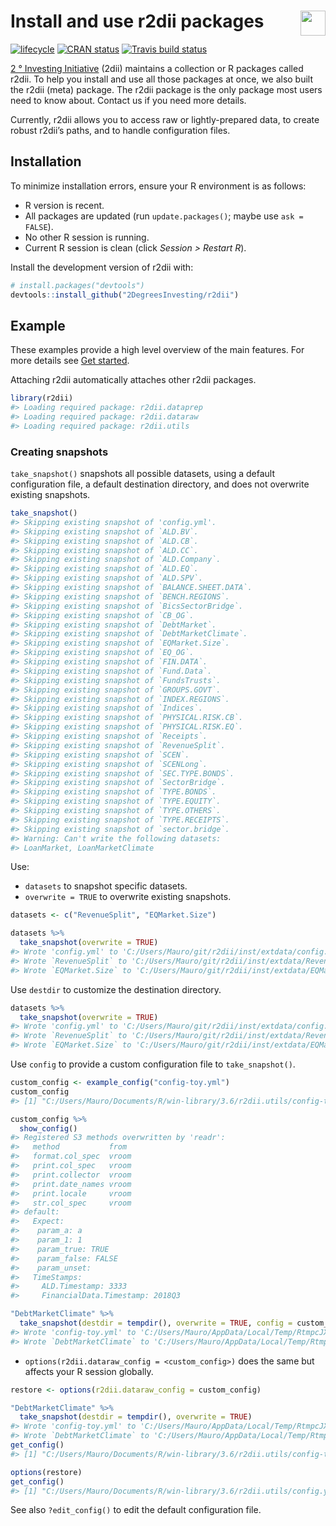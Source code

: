 
<!-- README.md is generated from README.Rmd. Please edit that file -->

# <img src="https://i.imgur.com/3jITMq8.png" align="right" height=40 /> Install and use r2dii packages

<!-- badges: start -->

[![lifecycle](https://img.shields.io/badge/lifecycle-experimental-orange.svg)](https://www.tidyverse.org/lifecycle/#experimental)
[![CRAN
status](https://www.r-pkg.org/badges/version/r2dii)](https://CRAN.R-project.org/package=r2dii)
[![Travis build
status](https://travis-ci.org/2DegreesInvesting/r2dii.svg?branch=master)](https://travis-ci.org/2DegreesInvesting/r2dii)
<!-- badges: end -->

[2 ° Investing Initiative](https://2degrees-investing.org/) (2dii)
maintains a collection or R packages called r2dii. To help you install
and use all those packages at once, we also built the r2dii (meta)
package. The r2dii package is the only package most users need to know
about. Contact us if you need more details.

Currently, r2dii allows you to access raw or lightly-prepared data, to
create robust r2dii’s paths, and to handle configuration files.

## Installation

To minimize installation errors, ensure your R environment is as
follows:

  - R version is recent.
  - All packages are updated (run `update.packages()`; maybe use `ask =
    FALSE`).
  - No other R session is running.
  - Current R session is clean (click *Session \> Restart R*).

Install the development version of r2dii with:

``` r
# install.packages("devtools")
devtools::install_github("2DegreesInvesting/r2dii")
```

## Example

These examples provide a high level overview of the main features. For
more details see [Get started](articles/r2dii.html).

Attaching r2dii automatically attaches other r2dii packages.

``` r
library(r2dii)
#> Loading required package: r2dii.dataprep
#> Loading required package: r2dii.dataraw
#> Loading required package: r2dii.utils
```

### Creating snapshots

`take_snapshot()` snapshots all possible datasets, using a default
configuration file, a default destination directory, and does not
overwrite existing snapshots.

``` r
take_snapshot()
#> Skipping existing snapshot of 'config.yml'.
#> Skipping existing snapshot of `ALD.BV`.
#> Skipping existing snapshot of `ALD.CB`.
#> Skipping existing snapshot of `ALD.CC`.
#> Skipping existing snapshot of `ALD.Company`.
#> Skipping existing snapshot of `ALD.EQ`.
#> Skipping existing snapshot of `ALD.SPV`.
#> Skipping existing snapshot of `BALANCE.SHEET.DATA`.
#> Skipping existing snapshot of `BENCH.REGIONS`.
#> Skipping existing snapshot of `BicsSectorBridge`.
#> Skipping existing snapshot of `CB_OG`.
#> Skipping existing snapshot of `DebtMarket`.
#> Skipping existing snapshot of `DebtMarketClimate`.
#> Skipping existing snapshot of `EQMarket.Size`.
#> Skipping existing snapshot of `EQ_OG`.
#> Skipping existing snapshot of `FIN.DATA`.
#> Skipping existing snapshot of `Fund.Data`.
#> Skipping existing snapshot of `FundsTrusts`.
#> Skipping existing snapshot of `GROUPS.GOVT`.
#> Skipping existing snapshot of `INDEX.REGIONS`.
#> Skipping existing snapshot of `Indices`.
#> Skipping existing snapshot of `PHYSICAL.RISK.CB`.
#> Skipping existing snapshot of `PHYSICAL.RISK.EQ`.
#> Skipping existing snapshot of `Receipts`.
#> Skipping existing snapshot of `RevenueSplit`.
#> Skipping existing snapshot of `SCEN`.
#> Skipping existing snapshot of `SCENLong`.
#> Skipping existing snapshot of `SEC.TYPE.BONDS`.
#> Skipping existing snapshot of `SectorBridge`.
#> Skipping existing snapshot of `TYPE.BONDS`.
#> Skipping existing snapshot of `TYPE.EQUITY`.
#> Skipping existing snapshot of `TYPE.OTHERS`.
#> Skipping existing snapshot of `TYPE.RECEIPTS`.
#> Skipping existing snapshot of `sector.bridge`.
#> Warning: Can't write the following datasets:
#> LoanMarket, LoanMarketClimate
```

Use:

  - `datasets` to snapshot specific datasets.
  - `overwrite = TRUE` to overwrite existing snapshots.

<!-- end list -->

``` r
datasets <- c("RevenueSplit", "EQMarket.Size")

datasets %>% 
  take_snapshot(overwrite = TRUE)
#> Wrote 'config.yml' to 'C:/Users/Mauro/git/r2dii/inst/extdata/config.yml'.
#> Wrote `RevenueSplit` to 'C:/Users/Mauro/git/r2dii/inst/extdata/RevenueSplit.csv'.
#> Wrote `EQMarket.Size` to 'C:/Users/Mauro/git/r2dii/inst/extdata/EQMarket.Size.csv'.
```

Use `destdir` to customize the destination directory.

``` r
datasets %>% 
  take_snapshot(overwrite = TRUE)
#> Wrote 'config.yml' to 'C:/Users/Mauro/git/r2dii/inst/extdata/config.yml'.
#> Wrote `RevenueSplit` to 'C:/Users/Mauro/git/r2dii/inst/extdata/RevenueSplit.csv'.
#> Wrote `EQMarket.Size` to 'C:/Users/Mauro/git/r2dii/inst/extdata/EQMarket.Size.csv'.
```

Use `config` to provide a custom configuration file to
`take_snapshot()`.

``` r
custom_config <- example_config("config-toy.yml")
custom_config
#> [1] "C:/Users/Mauro/Documents/R/win-library/3.6/r2dii.utils/config-toy.yml"

custom_config %>% 
  show_config()
#> Registered S3 methods overwritten by 'readr':
#>   method           from 
#>   format.col_spec  vroom
#>   print.col_spec   vroom
#>   print.collector  vroom
#>   print.date_names vroom
#>   print.locale     vroom
#>   str.col_spec     vroom
#> default:
#>   Expect:
#>    param_a: a
#>    param_1: 1
#>    param_true: TRUE
#>    param_false: FALSE
#>    param_unset:
#>   TimeStamps:
#>     ALD.Timestamp: 3333
#>     FinancialData.Timestamp: 2018Q3

"DebtMarketClimate" %>% 
  take_snapshot(destdir = tempdir(), overwrite = TRUE, config = custom_config)
#> Wrote 'config-toy.yml' to 'C:/Users/Mauro/AppData/Local/Temp/RtmpcJXZtI/config-toy.yml'.
#> Wrote `DebtMarketClimate` to 'C:/Users/Mauro/AppData/Local/Temp/RtmpcJXZtI/DebtMarketClimate.csv.gz'.
```

  - `options(r2dii.dataraw_config = <custom_config>)` does the same but
    affects your R session globally.

<!-- end list -->

``` r
restore <- options(r2dii.dataraw_config = custom_config)

"DebtMarketClimate" %>% 
  take_snapshot(destdir = tempdir(), overwrite = TRUE)
#> Wrote 'config-toy.yml' to 'C:/Users/Mauro/AppData/Local/Temp/RtmpcJXZtI/config-toy.yml'.
#> Wrote `DebtMarketClimate` to 'C:/Users/Mauro/AppData/Local/Temp/RtmpcJXZtI/DebtMarketClimate.csv.gz'.
get_config()
#> [1] "C:/Users/Mauro/Documents/R/win-library/3.6/r2dii.utils/config-toy.yml"

options(restore)
get_config()
#> [1] "C:/Users/Mauro/Documents/R/win-library/3.6/r2dii.utils/config.yml"
```

See also `?edit_config()` to edit the default configuration file.
